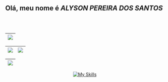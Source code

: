 ## Olá, meu nome é ***ALYSON PEREIRA DOS SANTOS***

<br>
<br>
<div align=center>

| ![](http://github-profile-summary-cards.vercel.app/api/cards/profile-details?username=AlysonG14&theme=algolia) |
| :-: |

| ![](http://github-profile-summary-cards.vercel.app/api/cards/repos-per-language?username=AlysonG14&theme=algolia) | ![](http://github-profile-summary-cards.vercel.app/api/cards/stats?username=AlysonG14&theme=algolia) 
| :-: | :-: |

| ![](http://github-profile-summary-cards.vercel.app/api/cards/productive-time?username=AlysonG14&theme=algolia&utcOffset=8) |
| :-: |

</div>

<div align="center">
  
  [![My Skills](https://skillicons.dev/icons?i=js,html,css,tailwind,react,py,java,dart,mysql,django,fastapi,vscode,idea,pycharm,vite,sqlite,postman,notion,npm,nodejs,github,git,blender,bash,arduino,figma,ps)](https://skillicons.dev)
  
</div>
